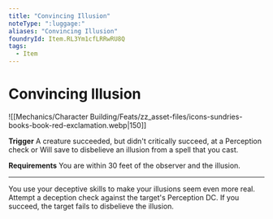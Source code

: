 ```yaml
---
title: "Convincing Illusion"
noteType: ":luggage:"
aliases: "Convincing Illusion"
foundryId: Item.RL3Ym1cfLRRwRU8Q
tags:
  - Item
---
```


# Convincing Illusion
![[Mechanics/Character Building/Feats/zz_asset-files/icons-sundries-books-book-red-exclamation.webp|150]]

**Trigger** A creature succeeded, but didn't critically succeed, at a Perception check or Will save to disbelieve an illusion from a spell that you cast.

**Requirements** You are within 30 feet of the observer and the illusion.

* * *

You use your deceptive skills to make your illusions seem even more real. Attempt a deception check against the target's Perception DC. If you succeed, the target fails to disbelieve the illusion.

